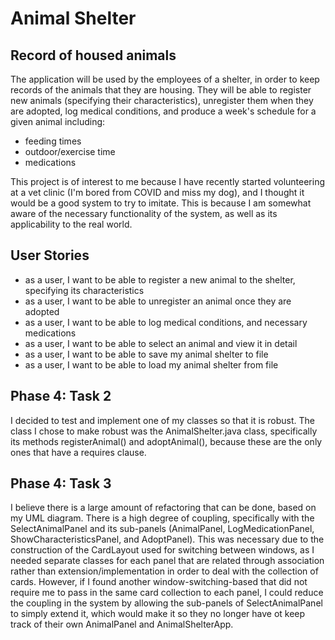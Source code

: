 # Animal Shelter

## Record of housed animals

The application will be used by the employees of a shelter,
in order to keep records of the animals that they are housing.
They will be able to register new animals (specifying their characteristics),
unregister them when they are adopted, log medical conditions,
and produce a week's schedule for a given animal including:
-  feeding times
-  outdoor/exercise time
-  medications

This project is of interest to me because I have recently started 
volunteering at a vet clinic (I'm bored from COVID and miss my dog),
and I thought it would be a good system to try to imitate. This is because
I am somewhat aware of the necessary functionality of the system, as well
as its applicability to the real world.

## User Stories

- as a user, I want to be able to register a new animal to the shelter,
specifying its characteristics
- as a user, I want to be able to unregister an animal once they are adopted
- as a user, I want to be able to log medical conditions, and necessary medications
- as a user, I want to be able to select an animal and view it in detail
- as a user, I want to be able to save my animal shelter to file
- as a user, I want to be able to load my animal shelter from file

## Phase 4: Task 2
I decided to test and implement one of my classes so that it is robust.
The class I chose to make robust was the AnimalShelter.java class, specifically its
methods registerAnimal() and adoptAnimal(), because these are the only ones that have a 
requires clause. 

## Phase 4: Task 3
I believe there is a large amount of refactoring that can be done, based on my UML
diagram. There is a high degree of coupling, specifically with the SelectAnimalPanel
and its sub-panels (AnimalPanel, LogMedicationPanel, ShowCharacteristicsPanel, and 
AdoptPanel). This was necessary due to the construction of the CardLayout used for
switching between windows, as I needed separate classes for each panel that are related
through association rather than extension/implementation in order to deal with the
collection of cards. However, if I found another window-switching-based that did not require
me to pass in the same card collection to each panel, I could reduce the coupling in 
the system by allowing the sub-panels of SelectAnimalPanel to simply extend it, which
would make it so they no longer have ot keep track of their own AnimalPanel and 
AnimalShelterApp.  


 